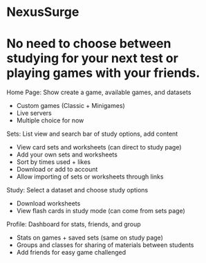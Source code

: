 # NexusSurge
# No need to choose between studying for your next test or playing games with your friends.

Home Page: Show create a game, available games, and datasets
 - Custom games (Classic + Minigames)
 - Live servers 
 - Multiple choice for now

Sets: List view and search bar of study options, add content
- View card sets and worksheets (can direct to study page)
- Add your own sets and worksheets 
- Sort by times used + likes
- Download or add to account
- Allow importing of sets or worksheets through links

Study: Select a dataset and choose study options
- Download worksheets
- View flash cards in study mode (can come from sets page)

Profile: Dashboard for stats, friends, and group
- Stats on games + saved sets (same on study page)
- Groups and classes for sharing of materials between students
- Add friends for easy game challenged

